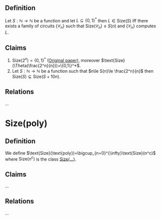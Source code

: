 ## Definition

Let $S : \mathbb{N} \to \mathbb{N}$  be a function and let $L\subseteq \{0, 1\}^*$ then $L\in \text{Size}(S)$  iff there exists a family of circuits $\{\mathcal{C}_n\}$ such that $\text{Size}(\mathcal{C}_n) \le S(n)$ and $\{\mathcal{C}_n\}$ computes $L$.

## Claims

1. $\text{Size}(2^n) = \{0, 1\}^*$ ([Original paper](https://ia800405.us.archive.org/6/items/bstj28-1-59/bstj28-1-59.pdf)), moreover $\text{Size}(\Theta(\frac{2^n}{n}))=\{0,1\}^*$.
2. Let $S:\mathbb{N}\to\mathbb{N}$  be a function such that $n\le S(n)\le \frac{2^n}{n}$ then $\text{Size}(S)\subsetneq\text{Size}(S + 10n)$.

## Relations

...

# Size(poly)

## Definition

We define $\text{Size}(\text{poly})=\bigcup_{n=0}^{\infty}\text{Size}(n^c)$ where $\text{Size}(n^c)$ is the class [Size(...)](Size(...).md#Definition).

## Claims

...

## Relations

...